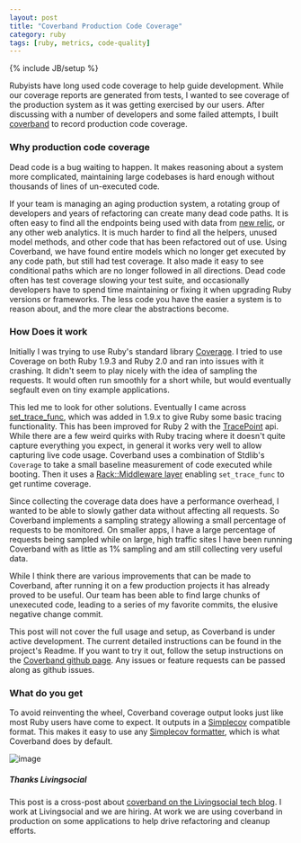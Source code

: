 ```yaml
---
layout: post
title: "Coverband Production Code Coverage"
category: ruby
tags: [ruby, metrics, code-quality]
---
```

{% include JB/setup %}


Rubyists have long used code coverage to help guide development. While our coverage reports are generated from tests, I wanted to see coverage of the production system as it was getting exercised by our users. After discussing with a number of developers and some failed attempts, I built [coverband](https://github.com/danmayer/coverband) to record production code coverage.

### Why production code coverage

Dead code is a bug waiting to happen. It makes reasoning about a system more complicated, maintaining large codebases is hard enough without thousands of lines of un-executed code.

If your team is managing an aging production system, a rotating group of developers and years of refactoring can create many dead code paths. It is often easy to find all the endpoints being used with data from [new relic](http://newrelic.com), or any other web analytics. It is much harder to find all the helpers, unused model methods, and other code that has been refactored out of use. Using Coverband, we have found entire models which no longer get executed by any code path, but still had test coverage. It also made it easy to see conditional paths which are no longer followed in all directions. Dead code often has test coverage slowing your test suite, and occasionally developers have to spend time maintaining or fixing it when upgrading Ruby versions or frameworks. The less code you have the easier a system is to reason about, and the more clear the abstractions become.

### How Does it work

Initially I was trying to use Ruby's standard library [Coverage](http://www.ruby-doc.org/stdlib-1.9.3/libdoc/coverage/rdoc/Coverage.html). I tried to use Coverage on both Ruby 1.9.3 and Ruby 2.0 and ran into issues with it crashing. It didn't seem to play nicely with the idea of sampling the requests. It would often run smoothly for a short while, but would eventually segfault even on tiny example applications.

This led me to look for other solutions. Eventually I came across [set_trace_func](http://ruby-doc.org/core-1.9.3/Kernel.html#method-i-set_trace_func), which was added in 1.9.x to give Ruby some basic tracing functionality. This has been improved for Ruby 2 with the [TracePoint](http://www.ruby-doc.org/core-2.0.0/TracePoint.html) api. While there are a few weird quirks with Ruby tracing where it doesn't quite capture everything you expect, in general it works very well to allow capturing live code usage. Coverband uses a combination of Stdlib's `Coverage` to take a small baseline measurement of code executed while booting. Then it uses a [Rack::Middleware layer](https://github.com/danmayer/coverband/blob/master/lib/coverband/middleware.rb) enabling `set_trace_func` to get runtime coverage.

Since collecting the coverage data does have a performance overhead, I wanted to be able to slowly gather data without affecting all requests. So Coverband implements a sampling strategy allowing a small percentage of requests to be monitored. On smaller apps, I have a large percentage of requests being sampled while on large, high traffic sites I have been running Coverband with as little as 1% sampling and am still collecting very useful data.

While I think there are various improvements that can be made to Coverband, after running it on a few production projects it has already proved to be useful. Our team has been able to find large chunks of unexecuted code, leading to a series of my favorite commits, the elusive negative change commit.

This post will not cover the full usage and setup, as Coverband is under active development. The current detailed instructions can be found in the project's Readme. If you want to try it out, follow the setup instructions on the [Coverband github page](https://github.com/danmayer/coverband). Any issues or feature requests can be passed along as github issues.

### What do you get

To avoid reinventing the wheel, Coverband coverage output looks just like most Ruby users have come to expect. It outputs in a [Simplecov](https://github.com/colszowka/simplecov) compatible format. This makes it easy to use any [Simplecov formatter](https://github.com/danmayer/coverband/blob/master/lib/coverband/reporter.rb#L51), which is what Coverband does by default.

![image](https://raw.github.com/danmayer/coverband/master/docs/coverband_details.png)


##### Thanks Livingsocial

This post is a cross-post about [coverband on the Livingsocial tech blog](https://techblog.livingsocial.com/blog/2013/12/17/coverband-production-ruby-code-coverage/). I work at Livingsocial and we are hiring. At work we are using coverband in production on some applications to help drive refactoring and cleanup efforts.